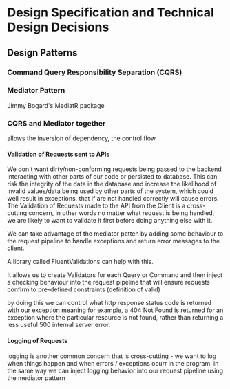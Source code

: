 # Design Specification and Technical Design Decisions


## Design Patterns


### Command Query Responsibility Separation (CQRS)

### Mediator Pattern
 Jimmy Bogard's MediatR package
 

### CQRS and Mediator together

allows the inversion of dependency, the control flow





#### Validation of Requests sent to APIs

We don't want dirty/non-conforming requests being passed to the backend interacting with other parts of our code or persisted to database. This can risk the integrity of the data in the database and increase the likelihood of invalid values/data being used by other parts of the system, which could well result in exceptions, that if are not handled correctly will cause errors.
The Validation of Requests made to the API from the Client is a cross-cutting concern, in other words no matter what request is being handled, we are likely to want to validate it first before doing anything else with it.

We can take advantage of the mediator patten by adding some behaviour to the request pipeline to handle exceptions and return error messages to the client.

A library called FluentValidations can help with this.

It allows us to create Validators for each Query or Command and then inject a checking behaviour into the request pipeline that will ensure requests confirm to pre-defined constraints (definition of valid)

by doing this we can control what http response status code is returned with our exception meaning for example, a 404 Not Found is returned for an exception where the particular resource is not found, rather than returning a less useful 500 internal server error.

#### Logging of Requests

logging is another common concern that is cross-cutting - we want to log when things happen and when errors / exceptions ocurr in the program. in the same way we can inject logging behavior into our request pipeline using the mediator pattern

